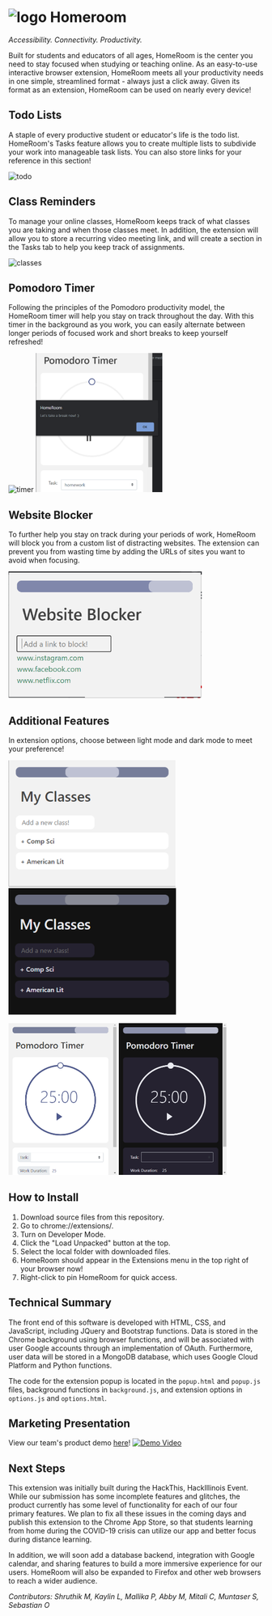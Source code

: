 # <img src="https://github.com/mchow101/productivity-extension/blob/todo/images/homeroom.png" alt="logo" width="35px"> Homeroom
*Accessibility. Connectivity. Productivity.*

Built for students and educators of all ages, HomeRoom is the center you need to stay focused when studying or teaching online. As an easy-to-use interactive browser extension, HomeRoom meets all your productivity needs in one simple, streamlined format - always just a click away. Given its format as an extension, HomeRoom can be used on nearly every device!

## Todo Lists
A staple of every productive student or educator's life is the todo list. HomeRoom's Tasks feature allows you to create multiple lists to subdivide your work into manageable task lists. You can also store links for your reference in this section!

<img src="https://github.com/mchow101/productivity-extension/blob/todo/images/giphy.gif" alt="todo">

## Class Reminders
To manage your online classes, HomeRoom keeps track of what classes you are taking and when those classes meet. In addition, the extension will allow you to store a recurring video meeting link, and will create a section in the Tasks tab to help you keep track of assignments.

<img src="https://github.com/mchow101/productivity-extension/blob/todo/images/gud.gif" alt="classes">

## Pomodoro Timer
Following the principles of the Pomodoro productivity model, the HomeRoom timer will help you stay on track throughout the day. With this timer in the background as you work, you can easily alternate between longer periods of focused work and short breaks to keep yourself refreshed!

<img src="https://github.com/mchow101/productivity-extension/blob/todo/images/giphy%20(1).gif" alt="timer">        <img src="images/pomodoro.png" height="275px" alt="break-msg">

## Website Blocker 
To further help you stay on track during your periods of work, HomeRoom will block you from a custom list of distracting websites. The extension can prevent you from wasting time by adding the URLs of sites you want to avoid when focusing. 

<img src="images/pasted image 0.png" height="250px" alt="blocker">

## Additional Features
In extension options, choose between light mode and dark mode to meet your preference!

<img src="images/light-1.png" height="250px" alt="light1">     <img src="images/dark-1.png" height="250px" alt="dark1">

<img src="images/light-2.png" height="300px" alt="light2">     <img src="images/dark-2.png" height="300px" alt="dark2">

## How to Install
1. Download source files from this repository. 
2. Go to chrome://extensions/.
3. Turn on Developer Mode.
4. Click the "Load Unpacked" button at the top.
5. Select the local folder with downloaded files. 
6. HomeRoom should appear in the Extensions menu in the top right of your browser now!
7. Right-click to pin HomeRoom for quick access.

## Technical Summary
The front end of this software is developed with HTML, CSS, and JavaScript, including JQuery and Bootstrap functions. Data is stored in the Chrome background using browser functions, and will be associated with user Google accounts through an implementation of OAuth. Furthermore, user data will be stored in a MongoDB database, which uses Google Cloud Platform and Python functions.

The code for the extension popup is located in the `popup.html` and `popup.js` files, background functions in `background.js`, and extension options in `options.js` and `options.html`.

## Marketing Presentation
View our team's product demo [here](https://youtu.be/nAbmWyKtlj0)!
[![Demo Video](https://img.youtube.com/vi/VIDEO-ID/0.jpg)](https://youtu.be/nAbmWyKtlj0)

## Next Steps
This extension was initially built during the HackThis, HackIllinois Event. While our submission has some incomplete features and glitches, the product currently has some level of functionality for each of our four primary features. We plan to fix all these issues in the coming days and publish this extension to the Chrome App Store, so that students learning from home during the COVID-19 crisis can utilize our app and better focus during distance learning. 

In addition, we will soon add a database backend, integration with Google calendar, and sharing features to build a more immersive experience for our users. HomeRoom will also be expanded to Firefox and other web browsers to reach a wider audience. 

*Contributors: Shruthik M, Kaylin L, Mallika P, Abby M, Mitali C, Muntaser S, Sebastian O*
